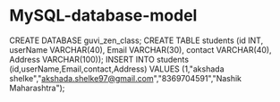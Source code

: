 # MySQL-database-model
CREATE DATABASE guvi_zen_class; 
CREATE TABLE students (id INT, userName VARCHAR(40), Email VARCHAR(30), contact VARCHAR(40), Address VARCHAR(100)); 
INSERT INTO students (id,userName,Email,contact,Address) VALUES (1,"akshada shelke","akshada.shelke97@gmail.com","8369704591","Nashik Maharashtra");

